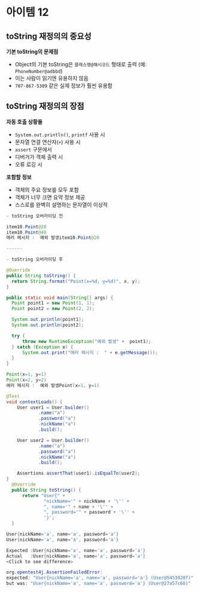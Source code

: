 # 아이템 12

## toString 재정의의 중요성

**기본 toString의 문제점**

- Object의 기본 toString은 `클래스명@해시코드` 형태로 출력 (예: `PhoneNumber@adbbd`)
- 이는 사람이 읽기엔 유용하지 않음
- `707-867-5309` 같은 실제 정보가 훨씬 유용함

## toString 재정의의 장점

**자동 호출 상황들**

- `System.out.println()`, `printf` 사용 시
- 문자열 연결 연산자(`+`) 사용 시
- `assert` 구문에서
- 디버거가 객체 출력 시
- 오류 로깅 시

**포함할 정보**

- 객체의 주요 정보를 모두 포함
- 객체가 너무 크면 요약 정보 제공
- 스스로를 완벽히 설명하는 문자열이 이상적

```java
- toString 오버라이딩 전

item10.Point@20
item10.Point@40
에러 메시지 :  예외 발생item10.Point@20

------

- toString 오버라이딩 후

@Override
public String toString() {
  return String.format("Point(x=%d, y=%d)", x, y);
}

public static void main(String[] args) {
  Point point1 = new Point(1, 1);
  Point point2 = new Point(2, 2);

  System.out.println(point1);
  System.out.println(point2);

  try {
      throw new RuntimeException("예외 발생" +  point1);
  } catch (Exception e) {
      System.out.print("에러 메시지 :  " + e.getMessage());
  }
}

Point(x=1, y=1)
Point(x=2, y=2)
에러 메시지 :  예외 발생Point(x=1, y=1)
```

```java
@Test
void contextLoads() {
	User user1 = User.builder()
			.name("a")
			.password("a")
			.nickName("a")
			.build();

	User user2 = User.builder()
			.name("a")
			.password("a")
			.nickName("a")
			.build();

	Assertions.assertThat(user1).isEqualTo(user2);
}
  @Override
  public String toString() {
      return "User{" +
              "nickName='" + nickName + '\'' +
              ", name='" + name + '\'' +
              ", password='" + password + '\'' +
              '}';
  }

User{nickName='a', name='a', password='a'}
User{nickName='a', name='a', password='a'}

Expected :User{nickName='a', name='a', password='a'}
Actual   :User{nickName='a', name='a', password='a'}
<Click to see difference>

org.opentest4j.AssertionFailedError: 
expected: "User{nickName='a', name='a', password='a'} (User@5453020f)"
but was: "User{nickName='a', name='a', password='a'} (User@27a57c66)"
```